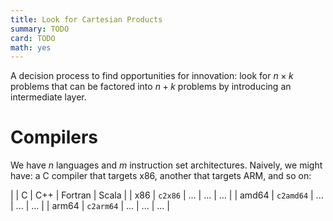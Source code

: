```yaml
---
title: Look for Cartesian Products
summary: TODO
card: TODO
math: yes
---
```


A decision process to find opportunities for innovation: look for $n \times k$ problems that can be factored into $n+k$ problems by introducing an intermediate layer.

# Compilers

We have $n$ languages and $m$ instruction set architectures. Naively, we might have: a C compiler that targets x86, another that targets ARM, and so on:

|       | C         | C++ | Fortran | Scala |
| x86   | `c2x86`   | ... | ...     | ...   |
| amd64 | `c2amd64`  | ... | ...     | ...   |
| arm64 | `c2arm64` | ... | ...     | ...   |

